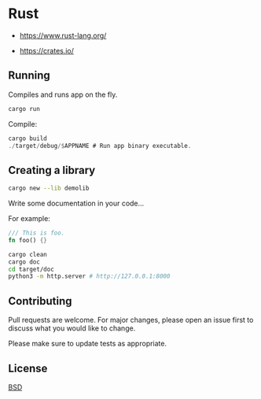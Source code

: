 # Rust

* https://www.rust-lang.org/

* https://crates.io/


## Running

Compiles and runs app on the fly.
```zsh
cargo run
```

Compile:

```rust
cargo build
./target/debug/$APPNAME # Run app binary executable.
```

## Creating a library

```zsh
cargo new --lib demolib
```

Write some documentation in your code...

For example:

```rust
/// This is foo.
fn foo() {}
```

```zsh
cargo clean
cargo doc
cd target/doc
python3 -m http.server # http://127.0.0.1:8000
```

## Contributing

Pull requests are welcome. For major changes, please open an issue first
to discuss what you would like to change.

Please make sure to update tests as appropriate.

## License

[BSD](https://opensource.org/licenses/BSD-3-Clause)